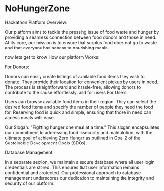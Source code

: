 # NoHungerZone
Hackathon
Platform Overview:

Our platform aims to tackle the pressing issue of food waste and hunger by providing a seamless connection between food donors and those in need. At its core, our mission is to ensure that surplus food does not go to waste and that everyone has access to nourishing meals.

now lets get to know How our platform Works:

For Donors:

Donors can easily create listings of available food items they wish to donate.
They provide their location for convenient pickup by users in need.
The process is straightforward and hassle-free, allowing donors to contribute to the cause effortlessly.
and for users
For Users:

Users can browse available food items in their region.
They can select the desired food items and specify the number of people they need the food for.
Reserving food is quick and simple, ensuring that those in need can access meals with ease.

Our Slogan:
"Fighting hunger one meal at a time." This slogan encapsulates our commitment to addressing food insecurity and malnutrition, with the ultimate goal of achieving Zero Hunger as outlined in Goal 2 of the Sustainable Development Goals (SDGs).


Database Management:

In a separate section, we maintain a secure database where all user login credentials are stored. This ensures that user information remains confidential and protected. Our professional approach to database management underscores our dedication to maintaining the integrity and security of our platform.
